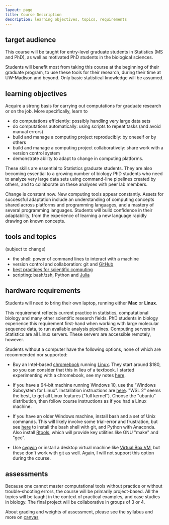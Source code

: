 ```yaml
---
layout: page
title: Course Description
description: learning objectives, topics, requirements
---
```


target audience
---------------

This course will be taught for entry-level graduate students in Statistics (MS and PhD),
as well as motivated PhD students in the biological sciences.
<!-- and advanced undergraduates majoring in Statistics.-->
Students will benefit most from taking this course at the beginning of their graduate program,
to use these tools for their research, during their time at UW-Madison and beyond.
Only basic statistical knowledge will be assumed.

learning objectives
-------------------

Acquire a strong basis for carrying out computations for graduate research or on the job.
More specifically, learn to

- do computations efficiently: possibly handling very large data sets
- do computations automatically: using scripts to repeat tasks (and avoid manual errors)
- build and manage a computing project reproducibly: by oneself or by others
- build and manage a computing project collaboratively: share work with a version control system
- demonstrate ability to adapt to change in computing platforms.

These skills are essential to Statistics graduate students.
They are also becoming essential to a growing number of biology PhD students who need to
analyze very large data sets using command-line pipelines created by others,
and to collaborate on these analyses with peer lab members.

Change is constant now. New computing tools appear constantly.
Assets for successful adaptation include an understanding of computing concepts
shared across platforms and programming languages,
and a mastery of several programming languages.
Students will build confidence in their adaptability,
from the experience of learning a new language rapidly drawing on known concepts.


tools and topics
----------------
(subject to change)

- the shell: power of command lines to interact with a machine
- version control and collaboration: git and [GitHub](https://github.com)
- [best practices for scientific computing](http://journals.plos.org/plosbiology/article?id=10.1371/journal.pbio.1001745)
- scripting: bash/zsh, Python and
  [Julia](http://julialang.org)

hardware requirements
---------------------

Students will need to bring their own laptop, running either **Mac** or **Linux**.

This requirement reflects current practice in statistics, computational biology
and many other scientific research fields.
PhD students in biology experience this requirement first-hand when working with large
molecular sequence data, to run available analysis pipelines.
Computing servers in Statistics are all Linux servers.
These servers are accessible remotely, however.

Students without a computer have the following options,
none of which are recommended nor supported:

- Buy an Intel-based [chromebook](http://www.google.com/chromebook/) running
  [Linux](https://github.com/dnschneid/crouton).
  They start around $180, so you can consider that this in lieu of a textbook.
  I started experimenting with a chromebook, see my notes [here](chromebook.html).

- If you have a 64-bit machine running Windows 10, use the
  "Windows Subsystem for Linux". Installation instructions are
  [here](https://docs.microsoft.com/en-us/windows/wsl/install-win10).
  "WSL 2" seems the best, to get all Linux features ("full kernel").
  Choose the "ubuntu" distribution, then follow course instructions
  as if you had a Linux machine.

- If you have an older Windows machine, install bash and a set of Unix commands.
  This will likely involve some trial-error and frustration, but see
  [here](https://uw-madison-datascience.github.io/2020-08-17-uwmadison-swc/#setup)
  to install the bash shell with git, and Python with Anaconda.
  Also install
  [Rtools](https://github.com/r-windows/docs),
  which will provide key utilities like GNU "make" and "gcc".

- Use [cygwin](http://www.cygwin.com)
  or install a desktop virtual machine like
  [Virtual Box VM](https://www.virtualbox.org/wiki/Downloads),
  but these don't work with git as well.
  Again, I will not support this option during the course.

assessments
-----------

Because one cannot master computational tools without practice or without
trouble-shooting errors, the course will be primarily project-based.
All the topics will be taught in the context of practical examples, and
case studies in biology.
The final project will be collaborative in groups of 3 or 4.

About grading and weights of assessment, please see the syllabus and more on
[canvas](https://canvas.wisc.edu/courses/217124)
